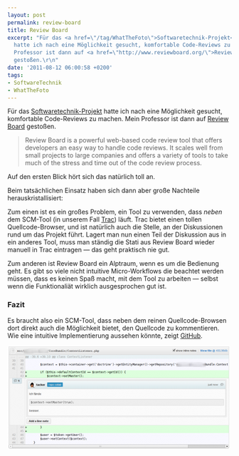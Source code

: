 ```yaml
---
layout: post
permalink: review-board
title: Review Board
excerpt: "Für das <a href=\"/tag/WhatTheFoto\">Softwaretechnik-Projekt</a>
  hatte ich nach eine Möglichkeit gesucht, komfortable Code-Reviews zu machen. Mein
  Professor ist dann auf <a href=\"http://www.reviewboard.org/\">Review Board</a>
  gestoßen.\r\n"
date: '2011-08-12 06:00:58 +0200'
tags:
- SoftwareTechnik
- WhatTheFoto
---
```

<p>Für das <a href="{{ '/tag/WhatTheFoto' | prepend: site.baseurl | prepend: site.url }}">Softwaretechnik-Projekt</a> hatte ich nach eine Möglichkeit gesucht, komfortable Code-Reviews zu machen. Mein Professor ist dann auf <a href="http://www.reviewboard.org/">Review Board</a> gestoßen.<br />
</p>
<blockquote><p>Review Board is a powerful web-based code review tool that offers developers an easy way to handle code reviews. It scales well from small projects to large companies and offers a variety of tools to take much of the stress and time out of the code review process.</p></blockquote>
<p>Auf den ersten Blick hört sich das natürlich toll an.</p>
<p>Beim tatsächlichen Einsatz haben sich dann aber große Nachteile herauskristallisiert:</p>
<p>Zum einen ist es ein großes Problem, ein Tool zu verwenden, dass <em>neben</em> dem SCM-Tool (in unserem Fall <a href="http://trac.edgewall.org">Trac</a>) läuft. Trac bietet einen tollen Quellcode-Browser, und ist natürlich auch die Stelle, an der Diskussionen rund um das Projekt führt. Lagert man nun einen Teil der Diskussion aus in ein anderes Tool, muss man ständig die Stati aus Review Board wieder manuell in Trac eintragen &mdash; das geht praktisch nie gut.</p>
<p>Zum anderen ist Review Board ein Alptraum, wenn es um die Bedienung geht. Es gibt so viele nicht intuitive Micro-Workflows die beachtet werden müssen, dass es keinen Spaß macht, mit dem Tool zu arbeiten &mdash; selbst wenn die Funktionaliät wirklich ausgesprochen gut ist.</p>
<h3 class="textimage">Fazit</h3>
<p>Es braucht also ein SCM-Tool, dass neben dem reinen Quellcode-Browsen dort direkt auch die Möglichkeit bietet, den Quellcode zu kommentieren. Wie eine intuitive Implementierung aussehen könnte, zeigt <a href="http://github.com/">GitHub</a>.</p>
<p><a href="{{ '/uploads/2011/08/git-code-comments.png' | prepend: site.baseurl | prepend: site.url }}"><img src="/uploads/2011/08/git-code-comments-500x233.png" alt="" title="Quellcode-Kommentare mit GitHub" width="500" height="233" class="alignnone size-medium wp-image-785" /></a></p>
